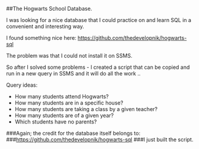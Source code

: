 ##The Hogwarts School Database.

I was looking for a nice database that I could practice on and learn SQL in a convenient and interesting way.

I found something nice here: https://github.com/thedevelopnik/hogwarts-sql
 
The problem was that I could not install it on SSMS.

So after I solved some problems - I created a script that can be copied and run in a new query in SSMS and it will do all the work ..

Query ideas:
   * How many students attend Hogwarts?
   * How many students are in a specific house?
   * How many students are taking a class by a given teacher?
   * How many students are of a given year?
   * Which students have no parents?
   
###Again; the credit for the database itself belongs to:
###https://github.com/thedevelopnik/hogwarts-sql
###I just built the script.
